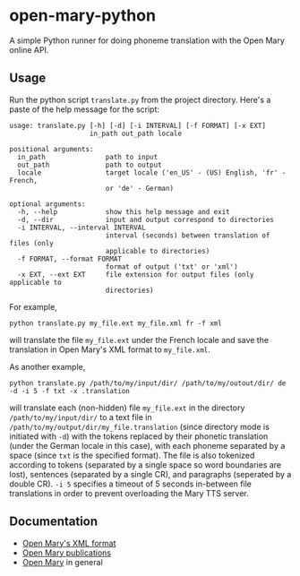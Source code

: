 # open-mary-python

A simple Python runner for doing phoneme translation with the Open Mary online API.

## Usage

Run the python script `translate.py` from the project directory. Here's a paste of the help message for the script:

```
usage: translate.py [-h] [-d] [-i INTERVAL] [-f FORMAT] [-x EXT]
                    in_path out_path locale

positional arguments:
  in_path               path to input
  out_path              path to output
  locale                target locale ('en_US' - (US) English, 'fr' - French,
                        or 'de' - German)

optional arguments:
  -h, --help            show this help message and exit
  -d, --dir             input and output correspond to directories
  -i INTERVAL, --interval INTERVAL
                        interval (seconds) between translation of files (only
                        applicable to directories)
  -f FORMAT, --format FORMAT
                        format of output ('txt' or 'xml')
  -x EXT, --ext EXT     file extension for output files (only applicable to
                        directories)
```

For example,

```
python translate.py my_file.ext my_file.xml fr -f xml
```

will translate the file `my_file.ext` under the French locale and save the translation in Open Mary's XML format to  `my_file.xml`.

As another example,

```
python translate.py /path/to/my/input/dir/ /path/to/my/outout/dir/ de -d -i 5 -f txt -x .translation
```

will translate each (non-hidden) file `my_file.ext` in the directory `/path/to/my/input/dir/` to a text file in `/path/to/my/output/dir/my_file.translation` (since directory mode is initiated with `-d`) with the tokens replaced by their phonetic translation (under the German locale in this case), with each phoneme separated by a space (since `txt` is the specified format). The file is also tokenized according to tokens (separated by a single space so word boundaries are lost), sentences (separated by a single CR), and paragraphs (seperated by a double CR). `-i 5` specifies a timeout of 5 seconds in-between file translations in order to prevent overloading the Mary TTS server.

## Documentation

* [Open Mary's XML format](http://mary.dfki.de/documentation/maryxml/index.html)
* [Open Mary publications](http://mary.dfki.de/documentation/publications/index.html)
* [Open Mary](http://mary.dfki.de/) in general
